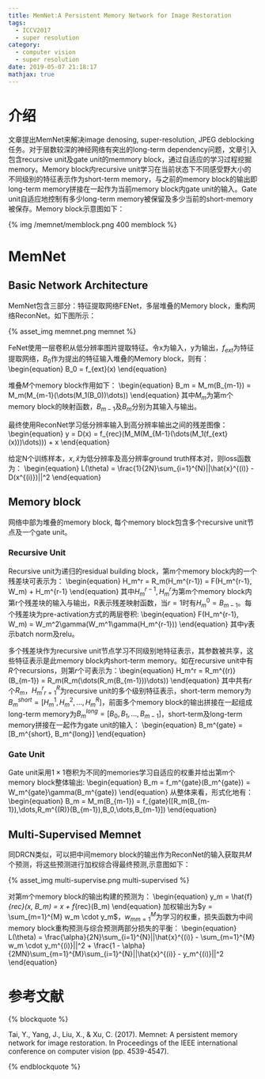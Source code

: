 ```yaml
---
title: MemNet:A Persistent Memory Network for Image Restoration
tags:
  - ICCV2017
  - super resolution
category:
  - computer vision
  - super resolution
date: 2019-05-07 21:18:17
mathjax: true
---
```


# 介绍

文章提出MemNet来解决image denosing, super-resolution, JPEG deblocking任务。对于层数较深的神经网络有突出的long-term dependency问题，文章引入包含recursive unit及gate unit的memmory block，通过自适应的学习过程挖掘memory。Memory block内recursive unit学习在当前状态下不同感受野大小的不同级别的特征表示作为short-term memory，与之前的memory block的输出即long-term memory拼接在一起作为当前memory block内gate unit的输入。Gate unit自适应地控制有多少long-term memory被保留及多少当前的short-memory被保存。Memory block示意图如下：

{% img /memnet/memblock.png 400 memblock %}

# MemNet
## Basic Network Architecture

MemNet包含三部分：特征提取网络FENet，多层堆叠的Memory block，重构网络ReconNet。如下图所示：

{% asset_img memnet.png memnet %}

FeNet使用一层卷积从低分辨率图片提取特征。令x为输入，y为输出，$f_{ext}$为特征提取网络，$B_0$作为提出的特征输入堆叠的Memory block，则有：
\begin{equation}
    B_0 = f_{ext}(x)
\end{equation}

堆叠$M$个memory block作用如下：
\begin{equation}
    B_m = M_m(B_{m-1}) = M_m(M_{m-1}(\dots(M_1(B_0))\dots))
\end{equation}
其中$M_m$为第m个memory block的映射函数，$B_{m-1}$及$B_m$分别为其输入与输出。

最终使用ReconNet学习低分辨率输入到高分辨率输出之间的残差图像：
\begin{equation}
    y = D(x) = f_{rec}(M_M(M_{M-1}(\dots(M_1(f_{ext}(x)))\dots))) + x
\end{equation}

给定N个训练样本，$x,\hat{x}$为低分辨率及高分辨率ground truth样本对，则loss函数为：
\begin{equation}
    L(\theta) = \frac{1}{2N}\sum_{i=1}^{N}||\hat{x}^{(i)} - D(x^{(i)})||^2
\end{equation}

## Memory block

网络中部为堆叠的memory block, 每个memory block包含多个recursive unit节点及一个gate unit。

### Recursive Unit

Recursive unit为递归的residual building block，第m个memory block内的一个残差块可表示为：
\begin{equation}
    H_m^r = R_m(H_m^{r-1}) = F(H_m^{r-1}, W_m) + H_m^{r-1}
\end{equation}
其中$H_m^{r-1},H_m^r$为第m个memory block内第r个残差块的输入与输出，R表示残差映射函数，当$r=1$时有$H_m^0 = B_{m-1}$。每个残差块为pre-activation方式的两层卷积:
\begin{equation}
    F(H_m^{r-1}, W_m) = W_m^2\gamma(W_m^1\gamma(H_m^{r-1}))
\end{equation}
其中$\gamma$表示batch norm及relu。

多个残差块作为recursive unit节点学习不同级别地特征表示，其参数被共享，这些特征表示是此memory block内short-term memory。如在recursive unit中有$R$个recursions，则第$r$个可表示为：\begin{equation}
    H_m^r = R_m^{(r)}(B_{m-1}) = R_m(R_m(\dots(R_m(B_{m-1}))\dots))
\end{equation}
其中共有$r$个$R_m$，${H_m^r}_{r=1}^R$为recursive unit的多个级别特征表示，short-term memory为$B_m^{short} = [H_m^1, H_m^2,\dots,H_m^R]$，前面多个memory block的输出拼接在一起组成long-term memory为$B_m^{long} = [B_0, B_1,\dots,B_{m-1}]$，short-term及long-term memory拼接在一起作为gate unit的输入：
\begin{equation}
    B_m^{gate} = [B_m^{short}, B_m^{long}]
\end{equation}

### Gate Unit

Gate unit采用$1 \times 1$卷积为不同的memories学习自适应的权重并给出第m个memory block整体输出:
\begin{equation}
    B_m = f_m^{gate}(B_m^{gate}) = W_m^{gate}\gamma(B_m^{gate})
\end{equation}
从整体来看，形式化地有：
\begin{equation}
    B_m = M_m(B_{m-1}) = f_{gate}([R_m(B_{m-1}),\dots,R_m^{(R)}(B_{m-1}),B_0,\dots,B_{m-1}])
\end{equation}

## Multi-Supervised Memnet

同DRCN类似，可以把中间memory block的输出作为ReconNet的输入获取共$M$个预测，将这些预测进行加权综合得最终预测,示意图如下：

{% asset_img multi-supervise.png multi-supervised %}

对第m个memory block的输出构建的预测为：
\begin{equation}
    y_m = \hat{f}_{rec}(x, B_m) = x + f_{rec}(B_m)
\end{equation}
加权输出为$y = \sum_{m=1}^{M} w_m \cdot y_m$，${ w_m }_{m=1}^{M}$为学习的权重，损失函数为中间memory block重构预测与综合预测两部分损失的平衡：
\begin{equation}
    L(\theta) = \frac{\alpha}{2N}\sum_{i=1}^{N}||\hat{x}^{(i)} - \sum_{m=1}^{M} w_m \cdot y_m^{(i)}||^2 + \frac{1 - \alpha}{2MN}\sum_{m=1}^{M}\sum_{i=1}^{N}||\hat{x}^{(i)} - y_m^{(i)}||^2
\end{equation}

# 参考文献

{% blockquote %}

Tai, Y., Yang, J., Liu, X., & Xu, C. (2017). Memnet: A persistent memory network for image restoration. In Proceedings of the IEEE international conference on computer vision (pp. 4539-4547).

{% endblockquote %}
